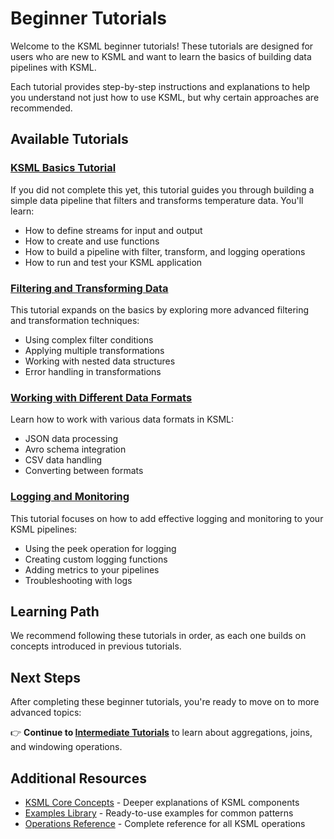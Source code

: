 # Beginner Tutorials

Welcome to the KSML beginner tutorials! These tutorials are designed for users who are new to KSML and want to learn the basics of building data pipelines with KSML.

Each tutorial provides step-by-step instructions and explanations to help you understand not just how to use KSML, but why certain approaches are recommended.

## Available Tutorials

### [KSML Basics Tutorial](../../getting-started/basics-tutorial.md)

If you did not complete this yet, this tutorial guides you through building a simple data pipeline that filters and transforms temperature data. You'll learn:

- How to define streams for input and output
- How to create and use functions
- How to build a pipeline with filter, transform, and logging operations
- How to run and test your KSML application

### [Filtering and Transforming Data](filtering-transforming.md)

This tutorial expands on the basics by exploring more advanced filtering and transformation techniques:

- Using complex filter conditions
- Applying multiple transformations
- Working with nested data structures
- Error handling in transformations

### [Working with Different Data Formats](data-formats.md)

Learn how to work with various data formats in KSML:

- JSON data processing
- Avro schema integration
- CSV data handling
- Converting between formats

### [Logging and Monitoring](logging-monitoring.md)

This tutorial focuses on how to add effective logging and monitoring to your KSML pipelines:

- Using the peek operation for logging
- Creating custom logging functions
- Adding metrics to your pipelines
- Troubleshooting with logs

## Learning Path

We recommend following these tutorials in order, as each one builds on concepts introduced in previous tutorials.

## Next Steps

After completing these beginner tutorials, you're ready to move on to more advanced topics:

👉 **Continue to [Intermediate Tutorials](../intermediate/index.md)** to learn about aggregations, joins, and windowing operations.

## Additional Resources

- [KSML Core Concepts](../../reference/stream-type-reference.md) - Deeper explanations of KSML components
- [Examples Library](../../resources/examples-library.md) - Ready-to-use examples for common patterns
- [Operations Reference](../../reference/operation-reference.md) - Complete reference for all KSML operations